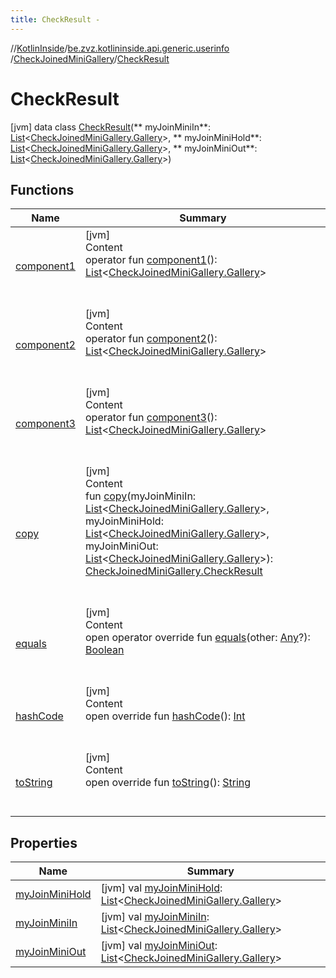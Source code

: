 ```yaml
---
title: CheckResult -
---
```

//[KotlinInside](../../../index.md)/[be.zvz.kotlininside.api.generic.userinfo](../../index.md)
/[CheckJoinedMiniGallery](../index.md)/[CheckResult](index.md)

# CheckResult

[jvm] data class [CheckResult](index.md)(**
myJoinMiniIn**: [List](https://kotlinlang.org/api/latest/jvm/stdlib/kotlin.collections/-list/index.html)<[CheckJoinedMiniGallery.Gallery](
../-gallery/index.md)>, **
myJoinMiniHold**: [List](https://kotlinlang.org/api/latest/jvm/stdlib/kotlin.collections/-list/index.html)<[CheckJoinedMiniGallery.Gallery](
../-gallery/index.md)>, **
myJoinMiniOut**: [List](https://kotlinlang.org/api/latest/jvm/stdlib/kotlin.collections/-list/index.html)<[CheckJoinedMiniGallery.Gallery](../-gallery/index.md)>)

## Functions

|  Name|  Summary| 
|---|---|
| <a name="be.zvz.kotlininside.api.generic.userinfo/CheckJoinedMiniGallery.CheckResult/component1/#/PointingToDeclaration/"></a>[component1](component1.md)| <a name="be.zvz.kotlininside.api.generic.userinfo/CheckJoinedMiniGallery.CheckResult/component1/#/PointingToDeclaration/"></a>[jvm]  <br>Content  <br>operator fun [component1](component1.md)(): [List](https://kotlinlang.org/api/latest/jvm/stdlib/kotlin.collections/-list/index.html)<[CheckJoinedMiniGallery.Gallery](../-gallery/index.md)>  <br><br><br>
| <a name="be.zvz.kotlininside.api.generic.userinfo/CheckJoinedMiniGallery.CheckResult/component2/#/PointingToDeclaration/"></a>[component2](component2.md)| <a name="be.zvz.kotlininside.api.generic.userinfo/CheckJoinedMiniGallery.CheckResult/component2/#/PointingToDeclaration/"></a>[jvm]  <br>Content  <br>operator fun [component2](component2.md)(): [List](https://kotlinlang.org/api/latest/jvm/stdlib/kotlin.collections/-list/index.html)<[CheckJoinedMiniGallery.Gallery](../-gallery/index.md)>  <br><br><br>
| <a name="be.zvz.kotlininside.api.generic.userinfo/CheckJoinedMiniGallery.CheckResult/component3/#/PointingToDeclaration/"></a>[component3](component3.md)| <a name="be.zvz.kotlininside.api.generic.userinfo/CheckJoinedMiniGallery.CheckResult/component3/#/PointingToDeclaration/"></a>[jvm]  <br>Content  <br>operator fun [component3](component3.md)(): [List](https://kotlinlang.org/api/latest/jvm/stdlib/kotlin.collections/-list/index.html)<[CheckJoinedMiniGallery.Gallery](../-gallery/index.md)>  <br><br><br>
| <a name="be.zvz.kotlininside.api.generic.userinfo/CheckJoinedMiniGallery.CheckResult/copy/#kotlin.collections.List[be.zvz.kotlininside.api.generic.userinfo.CheckJoinedMiniGallery.Gallery]#kotlin.collections.List[be.zvz.kotlininside.api.generic.userinfo.CheckJoinedMiniGallery.Gallery]#kotlin.collections.List[be.zvz.kotlininside.api.generic.userinfo.CheckJoinedMiniGallery.Gallery]/PointingToDeclaration/"></a>[copy](copy.md)| <a name="be.zvz.kotlininside.api.generic.userinfo/CheckJoinedMiniGallery.CheckResult/copy/#kotlin.collections.List[be.zvz.kotlininside.api.generic.userinfo.CheckJoinedMiniGallery.Gallery]#kotlin.collections.List[be.zvz.kotlininside.api.generic.userinfo.CheckJoinedMiniGallery.Gallery]#kotlin.collections.List[be.zvz.kotlininside.api.generic.userinfo.CheckJoinedMiniGallery.Gallery]/PointingToDeclaration/"></a>[jvm]  <br>Content  <br>fun [copy](copy.md)(myJoinMiniIn: [List](https://kotlinlang.org/api/latest/jvm/stdlib/kotlin.collections/-list/index.html)<[CheckJoinedMiniGallery.Gallery](../-gallery/index.md)>, myJoinMiniHold: [List](https://kotlinlang.org/api/latest/jvm/stdlib/kotlin.collections/-list/index.html)<[CheckJoinedMiniGallery.Gallery](../-gallery/index.md)>, myJoinMiniOut: [List](https://kotlinlang.org/api/latest/jvm/stdlib/kotlin.collections/-list/index.html)<[CheckJoinedMiniGallery.Gallery](../-gallery/index.md)>): [CheckJoinedMiniGallery.CheckResult](index.md)  <br><br><br>
| <a name="kotlin/Any/equals/#kotlin.Any?/PointingToDeclaration/"></a>[equals](../../../be.zvz.kotlininside.utils/-string-util/-companion/index.md#%5Bkotlin%2FAny%2Fequals%2F%23kotlin.Any%3F%2FPointingToDeclaration%2F%5D%2FFunctions%2F49489957)| <a name="kotlin/Any/equals/#kotlin.Any?/PointingToDeclaration/"></a>[jvm]  <br>Content  <br>open operator override fun [equals](../../../be.zvz.kotlininside.utils/-string-util/-companion/index.md#%5Bkotlin%2FAny%2Fequals%2F%23kotlin.Any%3F%2FPointingToDeclaration%2F%5D%2FFunctions%2F49489957)(other: [Any](https://kotlinlang.org/api/latest/jvm/stdlib/kotlin/-any/index.html)?): [Boolean](https://kotlinlang.org/api/latest/jvm/stdlib/kotlin/-boolean/index.html)  <br><br><br>
| <a name="kotlin/Any/hashCode/#/PointingToDeclaration/"></a>[hashCode](../../../be.zvz.kotlininside.utils/-string-util/-companion/index.md#%5Bkotlin%2FAny%2FhashCode%2F%23%2FPointingToDeclaration%2F%5D%2FFunctions%2F49489957)| <a name="kotlin/Any/hashCode/#/PointingToDeclaration/"></a>[jvm]  <br>Content  <br>open override fun [hashCode](../../../be.zvz.kotlininside.utils/-string-util/-companion/index.md#%5Bkotlin%2FAny%2FhashCode%2F%23%2FPointingToDeclaration%2F%5D%2FFunctions%2F49489957)(): [Int](https://kotlinlang.org/api/latest/jvm/stdlib/kotlin/-int/index.html)  <br><br><br>
| <a name="kotlin/Any/toString/#/PointingToDeclaration/"></a>[toString](../../../be.zvz.kotlininside.utils/-string-util/-companion/index.md#%5Bkotlin%2FAny%2FtoString%2F%23%2FPointingToDeclaration%2F%5D%2FFunctions%2F49489957)| <a name="kotlin/Any/toString/#/PointingToDeclaration/"></a>[jvm]  <br>Content  <br>open override fun [toString](../../../be.zvz.kotlininside.utils/-string-util/-companion/index.md#%5Bkotlin%2FAny%2FtoString%2F%23%2FPointingToDeclaration%2F%5D%2FFunctions%2F49489957)(): [String](https://kotlinlang.org/api/latest/jvm/stdlib/kotlin/-string/index.html)  <br><br><br>

## Properties

|  Name|  Summary| 
|---|---|
| <a name="be.zvz.kotlininside.api.generic.userinfo/CheckJoinedMiniGallery.CheckResult/myJoinMiniHold/#/PointingToDeclaration/"></a>[myJoinMiniHold](my-join-mini-hold.md)| <a name="be.zvz.kotlininside.api.generic.userinfo/CheckJoinedMiniGallery.CheckResult/myJoinMiniHold/#/PointingToDeclaration/"></a> [jvm] val [myJoinMiniHold](my-join-mini-hold.md): [List](https://kotlinlang.org/api/latest/jvm/stdlib/kotlin.collections/-list/index.html)<[CheckJoinedMiniGallery.Gallery](../-gallery/index.md)>   <br>
| <a name="be.zvz.kotlininside.api.generic.userinfo/CheckJoinedMiniGallery.CheckResult/myJoinMiniIn/#/PointingToDeclaration/"></a>[myJoinMiniIn](my-join-mini-in.md)| <a name="be.zvz.kotlininside.api.generic.userinfo/CheckJoinedMiniGallery.CheckResult/myJoinMiniIn/#/PointingToDeclaration/"></a> [jvm] val [myJoinMiniIn](my-join-mini-in.md): [List](https://kotlinlang.org/api/latest/jvm/stdlib/kotlin.collections/-list/index.html)<[CheckJoinedMiniGallery.Gallery](../-gallery/index.md)>   <br>
| <a name="be.zvz.kotlininside.api.generic.userinfo/CheckJoinedMiniGallery.CheckResult/myJoinMiniOut/#/PointingToDeclaration/"></a>[myJoinMiniOut](my-join-mini-out.md)| <a name="be.zvz.kotlininside.api.generic.userinfo/CheckJoinedMiniGallery.CheckResult/myJoinMiniOut/#/PointingToDeclaration/"></a> [jvm] val [myJoinMiniOut](my-join-mini-out.md): [List](https://kotlinlang.org/api/latest/jvm/stdlib/kotlin.collections/-list/index.html)<[CheckJoinedMiniGallery.Gallery](../-gallery/index.md)>   <br>

